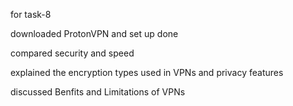 for task-8

downloaded ProtonVPN and set up done

compared security and speed

explained the encryption types used in VPNs and privacy features 

discussed Benfits and Limitations of VPNs
